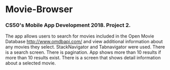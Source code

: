 # Movie-Browser
### CS50's Mobile App Development 2018. Project 2.

The app allows users to search for movies included in the Open Movie Database <http://www.omdbapi.com/> and view additional information about any movies they select.
StackNavigator and Tabnavigator were used.
There is a search screen.
There is pagination. App shows more than 10 results if more than 10 results exist.
There is a screen that shows detail information about a selected movie.
